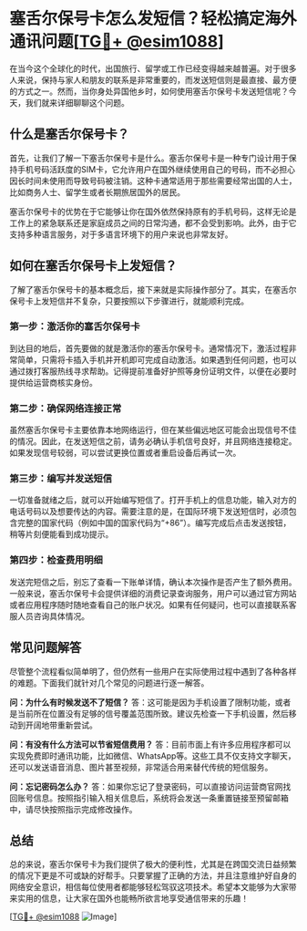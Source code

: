 # 塞舌尔保号卡怎么发短信？轻松搞定海外通讯问题[[TG💪+ @esim1088](https://t.me/s/esim1088)]

在当今这个全球化的时代，出国旅行、留学或工作已经变得越来越普遍。对于很多人来说，保持与家人和朋友的联系是非常重要的，而发送短信则是最直接、最方便的方式之一。然而，当你身处异国他乡时，如何使用塞舌尔保号卡发送短信呢？今天，我们就来详细聊聊这个问题。

## 什么是塞舌尔保号卡？

首先，让我们了解一下塞舌尔保号卡是什么。塞舌尔保号卡是一种专门设计用于保持手机号码活跃度的SIM卡，它允许用户在国外继续使用自己的号码，而不必担心因长时间未使用而导致号码被注销。这种卡通常适用于那些需要经常出国的人士，比如商务人士、留学生或者长期旅居国外的居民。

塞舌尔保号卡的优势在于它能够让你在国外依然保持原有的手机号码，这样无论是工作上的紧急联系还是家庭成员之间的日常沟通，都不会受到影响。此外，由于它支持多种语言服务，对于多语言环境下的用户来说也非常友好。

## 如何在塞舌尔保号卡上发短信？

了解了塞舌尔保号卡的基本概念后，接下来就是实际操作部分了。其实，在塞舌尔保号卡上发短信并不复杂，只要按照以下步骤进行，就能顺利完成。

### 第一步：激活你的塞舌尔保号卡

到达目的地后，首先要做的就是激活你的塞舌尔保号卡。通常情况下，激活过程非常简单，只需将卡插入手机并开机即可完成自动激活。如果遇到任何问题，也可以通过拨打客服热线寻求帮助。记得提前准备好护照等身份证明文件，以便在必要时提供给运营商核实身份。

### 第二步：确保网络连接正常

虽然塞舌尔保号卡主要依靠本地网络运行，但在某些偏远地区可能会出现信号不佳的情况。因此，在发送短信之前，请务必确认手机信号良好，并且网络连接稳定。如果发现信号较弱，可以尝试更换位置或者重启设备后再试一次。

### 第三步：编写并发送短信

一切准备就绪之后，就可以开始编写短信了。打开手机上的信息功能，输入对方的电话号码以及想要传达的内容。需要注意的是，在国际环境下发送短信时，必须包含完整的国家代码（例如中国的国家代码为“+86”）。编写完成后点击发送按钮，稍等片刻便能看到成功提示。

### 第四步：检查费用明细

发送完短信之后，别忘了查看一下账单详情，确认本次操作是否产生了额外费用。一般来说，塞舌尔保号卡会提供详细的消费记录查询服务，用户可以通过官方网站或者应用程序随时随地查看自己的账户状况。如果有任何疑问，也可以直接联系客服人员咨询具体情况。

## 常见问题解答

尽管整个流程看似简单明了，但仍然有一些用户在实际使用过程中遇到了各种各样的难题。下面我们就针对几个常见的问题进行逐一解答。

**问：为什么有时候发送不了短信？**
答：这可能是因为手机设置了限制功能，或者是当前所在位置没有足够的信号覆盖范围所致。建议先检查一下手机设置，然后移动到开阔地带重新尝试。

**问：有没有什么方法可以节省短信费用？**
答：目前市面上有许多应用程序都可以实现免费即时通讯功能，比如微信、WhatsApp等。这些工具不仅支持文字聊天，还可以发送语音消息、图片甚至视频，非常适合用来替代传统的短信服务。

**问：忘记密码怎么办？**
答：如果你忘记了登录密码，可以直接访问运营商官网找回账号信息。按照指引输入相关信息后，系统将会发送一条重置链接至预留邮箱中，请尽快按照指示完成修改操作。

## 总结

总的来说，塞舌尔保号卡为我们提供了极大的便利性，尤其是在跨国交流日益频繁的情况下更是不可或缺的好帮手。只要掌握了正确的方法，并且注意维护好自身的网络安全意识，相信每位使用者都能够轻松驾驭这项技术。希望本文能够为大家带来实用的信息，让大家在国外也能畅所欲言地享受通信带来的乐趣！

[[TG💪+ @esim1088](https://t.me/s/esim1088) ![Image](https://i.postimg.cc/4NQfJmqS/Snipaste-2025-05-13-00-14-12.png)]